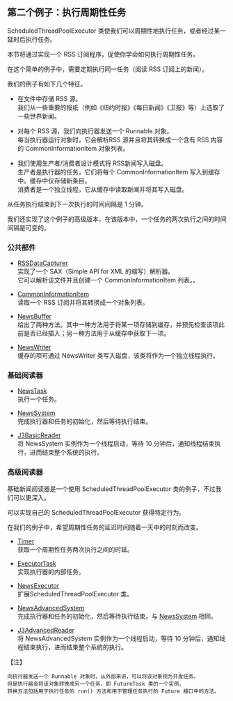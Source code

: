 ## 第二个例子：执行周期性任务
ScheduledThreadPoolExecutor 类使我们可以周期性地执行任务，或者经过某一延时后执行任务。  

本节将通过实现一个 RSS 订阅程序，促使你学会如何执行周期性任务。  

在这个简单的例子中，需要定期执行同一任务（阅读 RSS 订阅上的新闻）。  

我们的例子有如下几个特征。
-	在文件中存储 RSS 源。  
我们从一些重要的报纸（例如《纽约时报》《每日新闻》《卫报》等）上选取了一些世界新闻。

-	对每个 RSS 源，我们向执行器发送一个 Runnable 对象。  
每当执行器运行对象时，它会解析RSS 源并且将其转换成一个含有 RSS 内容的 CommonInformationItem 对象列表。
-	我们使用生产者/消费者设计模式将 RSS新闻写入磁盘。  
生产者是执行器的任务，它们将每个 CommonInformationItem 写入到缓存中。缓存中仅存储新条目。  
消费者是一个独立线程，它从缓存中读取新闻并将其写入磁盘。

从任务执行结束到下一次执行的时间间隔是 1 分钟。

我们还实现了这个例子的高级版本，在该版本中，一个任务的两次执行之间的时间间隔是可变的。

### 公共部件
-	[RSSDataCapturer](common/RSSDataCapturer.java)  
实现了一个 SAX（Simple API for XML 的缩写）解析器。  
它可以解析该文件并且创建一个 CommonInformationItem 列表。。

-	[CommonInformationItem](common/CommonInformationItem.java)  
读取一个 RSS 订阅并将其转换成一个对象列表。
-	[NewsBuffer](common/NewsBuffer.java)  
给出了两种方法。其中一种方法用于将某一项存储到缓存，并预先检查该项此前是否已经插入；另一种方法用于从缓存中获取下一项。
-	[NewsWriter](common/NewsWriter.java)  
缓存的项可通过 NewsWriter 类写入磁盘，该类将作为一个独立线程执行。

### 基础阅读器
-	[NewsTask](basic/NewsTask.java)  
执行一个任务。    

-	[NewsSystem](basic/NewsSystem.java)  
完成执行器和任务的初始化，然后等待执行结束。    
-	[J3BasicReader](J3BasicReader.java)   
将 NewsSystem 实例作为一个线程启动，等待 10 分钟后，通知线程结束执行，进而结束整个系统的执行。

### 高级阅读器
基础新闻阅读器是一个使用 ScheduledThreadPoolExecutor 类的例子，不过我们可以更深入。  

可以实现自己的 ScheduledThreadPoolExecutor 获得特定行为。  

在我们的例子中，希望周期性任务的延迟时间随着一天中的时刻而改变。

-	[Timer](advanced/Timer.java)  
获取一个周期性任务两次执行之间的时延。    

-	[ExecutorTask](advanced/ExecutorTask.java)  
实现执行器的内部任务。  
-	[NewsExecutor](advanced/NewsExecutor.java)  
扩展ScheduledThreadPoolExecutor 类。 
-	[NewsAdvancedSystem](advanced/NewsAdvancedSystem.java)  
完成执行器和任务的初始化，然后等待执行结束。与 [NewsSystem](basic/NewsSystem.java) 相同。
-	[J3AdvancedReader](J3AdvancedReader.java)   
将 NewsAdvancedSystem 实例作为一个线程启动，等待 10 分钟后，通知线程结束执行，进而结束整个系统的执行。

【注】

```
向执行器发送一个 Runnable 对象时，从外部来讲，可以将该对象视为并发任务。
但是执行器会将该对象转换成另一个任务，即 FutureTask 类的一个实例，
转换方法包括用于执行任务的 run() 方法和用于管理任务执行的 Future 接口中的方法。
```